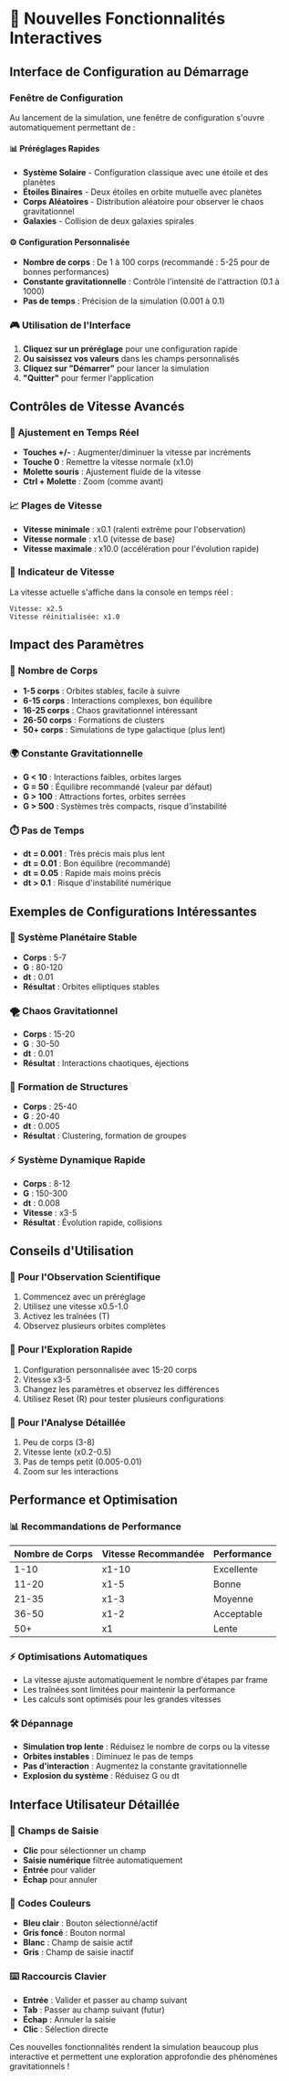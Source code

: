 # 🚀 Nouvelles Fonctionnalités Interactives

## Interface de Configuration au Démarrage

### Fenêtre de Configuration
Au lancement de la simulation, une fenêtre de configuration s'ouvre automatiquement permettant de :

#### 📊 **Préréglages Rapides**
- **Système Solaire** - Configuration classique avec une étoile et des planètes
- **Étoiles Binaires** - Deux étoiles en orbite mutuelle avec planètes
- **Corps Aléatoires** - Distribution aléatoire pour observer le chaos gravitationnel
- **Galaxies** - Collision de deux galaxies spirales

#### ⚙️ **Configuration Personnalisée**
- **Nombre de corps** : De 1 à 100 corps (recommandé : 5-25 pour de bonnes performances)
- **Constante gravitationnelle** : Contrôle l'intensité de l'attraction (0.1 à 1000)
- **Pas de temps** : Précision de la simulation (0.001 à 0.1)

### 🎮 **Utilisation de l'Interface**
1. **Cliquez sur un préréglage** pour une configuration rapide
2. **Ou saisissez vos valeurs** dans les champs personnalisés
3. **Cliquez sur "Démarrer"** pour lancer la simulation
4. **"Quitter"** pour fermer l'application

## Contrôles de Vitesse Avancés

### 🏃 **Ajustement en Temps Réel**
- **Touches +/-** : Augmenter/diminuer la vitesse par incréments
- **Touche 0** : Remettre la vitesse normale (x1.0)
- **Molette souris** : Ajustement fluide de la vitesse
- **Ctrl + Molette** : Zoom (comme avant)

### 📈 **Plages de Vitesse**
- **Vitesse minimale** : x0.1 (ralenti extrême pour l'observation)
- **Vitesse normale** : x1.0 (vitesse de base)
- **Vitesse maximale** : x10.0 (accélération pour l'évolution rapide)

### 🔄 **Indicateur de Vitesse**
La vitesse actuelle s'affiche dans la console en temps réel :
```
Vitesse: x2.5
Vitesse réinitialisée: x1.0
```

## Impact des Paramètres

### 👥 **Nombre de Corps**
- **1-5 corps** : Orbites stables, facile à suivre
- **6-15 corps** : Interactions complexes, bon équilibre
- **16-25 corps** : Chaos gravitationnel intéressant
- **26-50 corps** : Formations de clusters
- **50+ corps** : Simulations de type galactique (plus lent)

### 🌍 **Constante Gravitationnelle**
- **G < 10** : Interactions faibles, orbites larges
- **G = 50** : Équilibre recommandé (valeur par défaut)
- **G > 100** : Attractions fortes, orbites serrées
- **G > 500** : Systèmes très compacts, risque d'instabilité

### ⏱️ **Pas de Temps**
- **dt = 0.001** : Très précis mais plus lent
- **dt = 0.01** : Bon équilibre (recommandé)
- **dt = 0.05** : Rapide mais moins précis
- **dt > 0.1** : Risque d'instabilité numérique

## Exemples de Configurations Intéressantes

### 🌟 **Système Planétaire Stable**
- **Corps** : 5-7
- **G** : 80-120
- **dt** : 0.01
- **Résultat** : Orbites elliptiques stables

### 🌪️ **Chaos Gravitationnel**
- **Corps** : 15-20
- **G** : 30-50
- **dt** : 0.01
- **Résultat** : Interactions chaotiques, éjections

### 🌌 **Formation de Structures**
- **Corps** : 25-40
- **G** : 20-40
- **dt** : 0.005
- **Résultat** : Clustering, formation de groupes

### ⚡ **Système Dynamique Rapide**
- **Corps** : 8-12
- **G** : 150-300
- **dt** : 0.008
- **Vitesse** : x3-5
- **Résultat** : Évolution rapide, collisions

## Conseils d'Utilisation

### 🎯 **Pour l'Observation Scientifique**
1. Commencez avec un préréglage
2. Utilisez une vitesse x0.5-1.0
3. Activez les traînées (T)
4. Observez plusieurs orbites complètes

### 🚀 **Pour l'Exploration Rapide**
1. Configuration personnalisée avec 15-20 corps
2. Vitesse x3-5
3. Changez les paramètres et observez les différences
4. Utilisez Reset (R) pour tester plusieurs configurations

### 🔬 **Pour l'Analyse Détaillée**
1. Peu de corps (3-8)
2. Vitesse lente (x0.2-0.5)
3. Pas de temps petit (0.005-0.01)
4. Zoom sur les interactions

## Performance et Optimisation

### 📊 **Recommandations de Performance**
| Nombre de Corps | Vitesse Recommandée | Performance |
|----------------|-------------------|-------------|
| 1-10           | x1-10             | Excellente  |
| 11-20          | x1-5              | Bonne       |
| 21-35          | x1-3              | Moyenne     |
| 36-50          | x1-2              | Acceptable  |
| 50+            | x1                | Lente       |

### ⚡ **Optimisations Automatiques**
- La vitesse ajuste automatiquement le nombre d'étapes par frame
- Les traînées sont limitées pour maintenir la performance
- Les calculs sont optimisés pour les grandes vitesses

### 🛠️ **Dépannage**
- **Simulation trop lente** : Réduisez le nombre de corps ou la vitesse
- **Orbites instables** : Diminuez le pas de temps
- **Pas d'interaction** : Augmentez la constante gravitationnelle
- **Explosion du système** : Réduisez G ou dt

## Interface Utilisateur Détaillée

### 📱 **Champs de Saisie**
- **Clic** pour sélectionner un champ
- **Saisie numérique** filtrée automatiquement
- **Entrée** pour valider
- **Échap** pour annuler

### 🎨 **Codes Couleurs**
- **Bleu clair** : Bouton sélectionné/actif
- **Gris foncé** : Bouton normal
- **Blanc** : Champ de saisie actif
- **Gris** : Champ de saisie inactif

### ⌨️ **Raccourcis Clavier**
- **Entrée** : Valider et passer au champ suivant
- **Tab** : Passer au champ suivant (futur)
- **Échap** : Annuler la saisie
- **Clic** : Sélection directe

Ces nouvelles fonctionnalités rendent la simulation beaucoup plus interactive et permettent une exploration approfondie des phénomènes gravitationnels !

